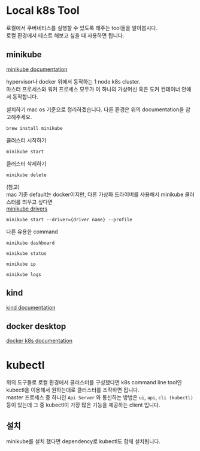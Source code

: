 Local k8s Tool
==============
로컬에서 쿠버네티스를 실행할 수 있도록 해주는 tool들을 알아봅시다.  
로컬 환경에서 테스트 해보고 싶을 때 사용하면 됩니다.


minikube
--------
[minikube documentation](https://minikube.sigs.k8s.io/docs/start/)

hypervisor나 docker 위에서 동작하는 1 node k8s cluster.  
마스터 프로세스와 워커 프로세스 모두가 이 하나의 가상머신 혹은 도커 컨테이너 안에서 동작합니다. 

설치하기
mac os 기준으로 정리하겠습니다. 다른 환경은 위의 documentation을 참고해주세요.
```
brew install minikube
```

클러스터 시작하기
```
minikube start
```

클러스터 삭제하기
```
minikube delete
```

(참고)  
mac 기준 default는 docker이지만, 다른 가상화 드라이버를 사용해서 minikube 클러스터를 띄우고 싶다면  
[minikube drivers](https://minikube.sigs.k8s.io/docs/drivers/)
```
minikube start --driver={driver name} --profile
```

다른 유용한 command
```
minikube dashboard

minikube status

minikube ip

minikube logs
```

kind
----
[kind documentation](https://kind.sigs.k8s.io/)

docker desktop
--------------
[docker k8s documentation](https://docs.docker.com/desktop/kubernetes/)



# kubectl
위의 도구들로 로컬 환경에서 클러스터를 구성했다면 k8s command line tool인 kubectl을 이용해서 원하는대로 클러스터를 조작하면 됩니다.  
master 프로세스 중 하나인 `Api Server` 와 통신하는 방법은 `ui`, `api`, `cli (kubectl)` 등이 있는데 그 중 kubectl이 가장 많은 기능을 제공하는 client 입니다.

설치
---
minikube를 설치 했다면 dependency로 kubectl도 함께 설치됩니다.


